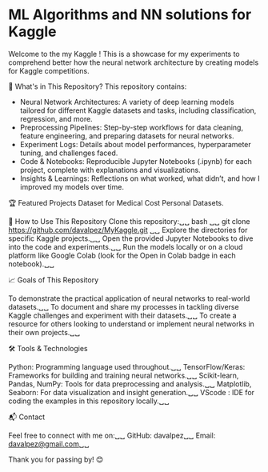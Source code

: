 # ML Algorithms and NN solutions for Kaggle
Welcome to the my Kaggle ! This is a showcase for my experiments to comprehend better how the neural network architecture by creating models for Kaggle competitions.

📂 What's in This Repository?
This repository contains:

* Neural Network Architectures: A variety of deep learning models tailored for different Kaggle datasets and tasks, including classification, regression, and more.
* Preprocessing Pipelines: Step-by-step workflows for data cleaning, feature engineering, and preparing datasets for neural networks.
* Experiment Logs: Details about model performances, hyperparameter tuning, and challenges faced.
* Code & Notebooks: Reproducible Jupyter Notebooks (.ipynb) for each project, complete with explanations and visualizations.
* Insights & Learnings: Reflections on what worked, what didn’t, and how I improved my models over time.

🏆 Featured Projects
Dataset for Medical Cost Personal Datasets.

🚀 How to Use This Repository
Clone this repository:␣␣
bash ␣␣
git clone https://github.com/davalpez/MyKaggle.git ␣␣
Explore the directories for specific Kaggle projects.␣␣
Open the provided Jupyter Notebooks to dive into the code and experiments.␣␣
Run the models locally or on a cloud platform like Google Colab (look for the Open in Colab badge in each notebook).␣␣

📈 Goals of This Repository

To demonstrate the practical application of neural networks to real-world datasets.␣␣
To document and share my processes in tackling diverse Kaggle challenges and experiment with their datasets.␣␣
To create a resource for others looking to understand or implement neural networks in their own projects.␣␣

🛠 Tools & Technologies

Python: Programming language used throughout.␣␣
TensorFlow/Keras: Frameworks for building and training neural networks.␣␣
Scikit-learn, Pandas, NumPy: Tools for data preprocessing and analysis.␣␣
Matplotlib, Seaborn: For data visualization and insight generation.␣␣
VScode : IDE for coding the examples in this repository locally.␣␣

📬 Contact

Feel free to connect with me on:␣␣
GitHub: davalpez␣␣
Email: davalpez@gmail.com␣␣

Thank you for passing by! 😊

